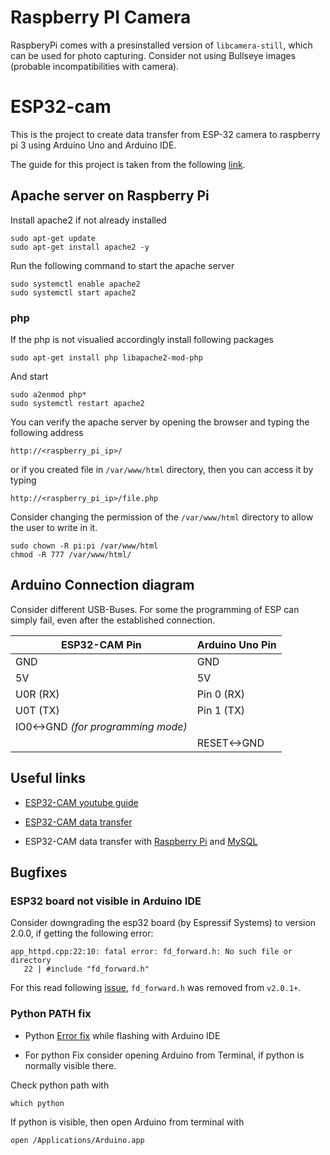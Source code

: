 # Raspberry PI Camera

RaspberyPi comes with a presinstalled version of `libcamera-still`, which can be used for photo capturing. Consider not using Bullseye images (probable incompatibilities with camera).

# ESP32-cam
This is the project to create data transfer from ESP-32 camera to raspberry pi 3 using Arduino Uno and Arduino IDE.

The guide for this project is taken from the following [link](https://randomnerdtutorials.com/esp32-cam-post-image-photo-server/).


## Apache server on Raspberry Pi

Install apache2 if not already installed

```
sudo apt-get update
sudo apt-get install apache2 -y
```

Run the following command to start the apache server

```
sudo systemctl enable apache2
sudo systemctl start apache2
```
### php
If the php is not visualied accordingly install following packages

```
sudo apt-get install php libapache2-mod-php
```
And start

```
sudo a2enmod php*
sudo systemctl restart apache2
```

You can verify the apache server by opening the browser and typing the following address

```
http://<raspberry_pi_ip>/
```

or if you created file in `/var/www/html` directory, then you can access it by typing

```
http://<raspberry_pi_ip>/file.php
```

Consider changing the permission of the `/var/www/html` directory to allow the user to write in it.

```
sudo chown -R pi:pi /var/www/html
chmod -R 777 /var/www/html/
```

## Arduino Connection diagram

Consider different USB-Buses. For some the programming of ESP can simply fail, even after the established connection.

| **ESP32-CAM Pin**                 | **Arduino Uno Pin**             |
|-----------------------------------|---------------------------------|
| GND                               | GND                             |
| 5V                                | 5V                              |
| U0R (RX)                          | Pin 0 (RX)                      |
| U0T (TX)                          | Pin 1 (TX)                      |
| IO0<->GND *(for programming mode)*|                                 |
|                                   | RESET<->GND                     |

## Useful links

- [ESP32-CAM youtube guide](https://www.youtube.com/watch?v=7-3piBHV1W0&t=73s)

- [ESP32-CAM data transfer](https://randomnerdtutorials.com/esp32-how-to-log-data/)

- ESP32-CAM data transfer with [Raspberry Pi](https://randomnerdtutorials.com/raspberry-pi-apache-mysql-php-lamp-server/) and [MySQL](https://randomnerdtutorials.com/esp32-esp8266-raspberry-pi-lamp-server/)

## Bugfixes

### ESP32 board not visible in Arduino IDE
Consider downgrading the esp32 board (by Espressif Systems) to version 2.0.0, if getting the following error:

```
app_httpd.cpp:22:10: fatal error: fd_forward.h: No such file or directory
   22 | #include "fd_forward.h"
```
For this read following [issue](https://github.com/easytarget/esp32-cam-webserver/issues/191), `fd_forward.h` was removed from `v2.0.1+`.


### Python PATH fix

- Python [Error fix](https://stackoverflow.com/questions/71479069/exec-python-executable-file-not-found-in-path) while flashing with Arduino IDE

- For python Fix consider opening Arduino from Terminal, if python is normally visible there.

Check python path with

```
which python
```

If python is visible, then open Arduino from terminal with

```
open /Applications/Arduino.app
```
